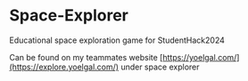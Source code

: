 # Space-Explorer
Educational space exploration game for StudentHack2024

Can be found on my teammates website [https://yoelgal.com/](https://explore.yoelgal.com/) under space explorer
